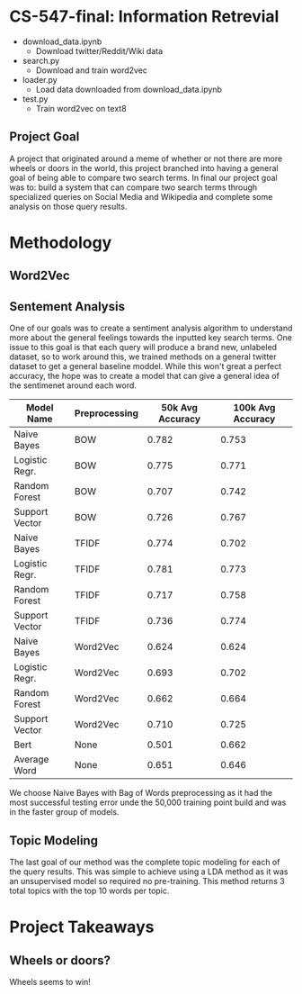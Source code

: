 # CS-547-final: Information Retrevial

* download_data.ipynb
  * Download twitter/Reddit/Wiki data
* search.py
  * Download and train word2vec
* loader.py
  * Load data downloaded from download_data.ipynb
* test.py
  * Train word2vec on text8

## Project Goal
A project that originated around a meme of whether or not there are more wheels or doors in the world, this project branched into having a general goal of being able to compare two search terms. In final our project goal was to: build a system that can compare two search terms through specialized queries on Social Media and Wikipedia and complete some analysis on those query results. 

# Methodology

## Word2Vec

## Sentement Analysis

One of our goals was to create a sentiment analysis algorithm to understand more about the general feelings towards the inputted key search terms. One issue to this goal is that each query will produce a brand new, unlabeled dataset, so to work around this, we trained methods on a general twitter dataset to get a general baseline moddel. While this won't great a perfect accuracy, the hope was to create a model that can give a general  idea of the sentimenet around each word. 

| Model Name | Preprocessing | 50k Avg Accuracy | 100k Avg Accuracy |
| -----------|---------------|------------------|-------------------|
| Naive Bayes| BOW | 0.782 | 0.753 |
| Logistic Regr. | BOW | 0.775 | 0.771 |
| Random Forest | BOW | 0.707 | 0.742 |
| Support Vector | BOW | 0.726 | 0.767 | 
| Naive Bayes | TFIDF | 0.774 | 0.702 | 
| Logistic Regr. | TFIDF | 0.781 | 0.773 | 
| Random Forest | TFIDF | 0.717 | 0.758 | 
| Support Vector | TFIDF | 0.736 | 0.774 | 
| Naive Bayes | Word2Vec | 0.624 | 0.624 | 
| Logistic Regr. | Word2Vec | 0.693 | 0.702 | 
| Random Forest | Word2Vec | 0.662 | 0.664 | 
| Support Vector | Word2Vec | 0.710 | 0.725 | 
| Bert | None | 0.501 | 0.662 | 
| Average Word | None | 0.651 | 0.646 | 

We choose Naive Bayes with Bag of Words preprocessing as it had the most successful testing error unde the 50,000 training point build and was in the faster group of models. 

## Topic Modeling

The last goal of our method was the complete topic modeling for each of the query results. This was simple to achieve using a LDA method as it was an unsupervised model so required no pre-training. This method returns 3 total topics with the top 10 words per topic. 

# Project Takeaways

## Wheels or doors?
Wheels seems to win!

